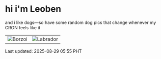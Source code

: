 # hi i'm Leoben

and i like dogs—so have some random dog pics that change whenever my CRON feels like it

|  |  |
|--------|----------|
| ![Borzoi](https://random-dog-vercel.vercel.app/api/random-borzoi?v=1756418118) | ![Labrador](https://random-dog-vercel.vercel.app/api/random-labrador?v=1756418118) |

Last updated: 2025-08-29 05:55 PHT
